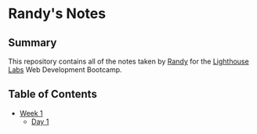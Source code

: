 # Randy's Notes
## Summary
This repository contains all of the notes taken by [Randy](https://github.com/thachyan) for the [Lighthouse Labs](https://www.lighthouselabs.ca/) Web Development Bootcamp.

## Table of Contents
* [Week 1](/Week_1)
  * [Day 1](/Week_1/Day_1)
